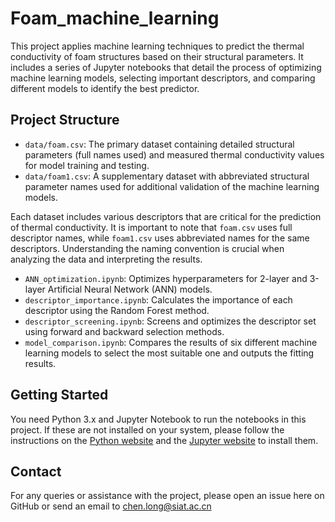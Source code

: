 # Foam_machine_learning
This project applies machine learning techniques to predict the thermal conductivity of foam structures based on their structural parameters. It includes a series of Jupyter notebooks that detail the process of optimizing machine learning models, selecting important descriptors, and comparing different models to identify the best predictor.

## Project Structure

- `data/foam.csv`: The primary dataset containing detailed structural parameters (full names used) and measured thermal conductivity values for model training and testing.
- `data/foam1.csv`: A supplementary dataset with abbreviated structural parameter names used for additional validation of the machine learning models.

Each dataset includes various descriptors that are critical for the prediction of thermal conductivity. It is important to note that `foam.csv` uses full descriptor names, while `foam1.csv` uses abbreviated names for the same descriptors. Understanding the naming convention is crucial when analyzing the data and interpreting the results.
- `ANN_optimization.ipynb`: Optimizes hyperparameters for 2-layer and 3-layer Artificial Neural Network (ANN) models.
- `descriptor_importance.ipynb`: Calculates the importance of each descriptor using the Random Forest method.
- `descriptor_screening.ipynb`: Screens and optimizes the descriptor set using forward and backward selection methods.
- `model_comparison.ipynb`: Compares the results of six different machine learning models to select the most suitable one and outputs the fitting results.


## Getting Started

You need Python 3.x and Jupyter Notebook to run the notebooks in this project. If these are not installed on your system, please follow the instructions on the [Python website](https://www.python.org/downloads/) and the [Jupyter website](https://jupyter.org/install) to install them.

## Contact
For any queries or assistance with the project, please open an issue here on GitHub or send an email to chen.long@siat.ac.cn

